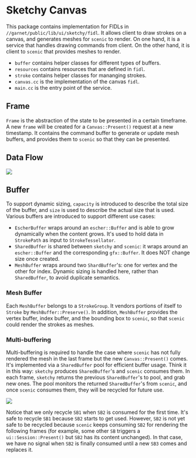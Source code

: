 # Sketchy Canvas

This package contains implementation for FIDLs in `//garnet/public/lib/ui/sketchy/fidl`. It allows client to draw strokes on a canvas, and generates meshes for `scenic` to render. On one hand, it is a service that handles drawing commands from client. On the other hand, it is client to `scenic` that provides meshes to render.

* `buffer` contains helper classes for different types of buffers.
* `resources` contains resources that are defined in `fidl`.
* `stroke` contains helper classes for mananging strokes.
* `canvas.cc` is the implementation of the canvas `fidl`.
* `main.cc` is the entry point of the service.

## Frame

`Frame` is the abstraction of the state to be presented in a certain timeframe. A new `frame` will be created for a `Canvas::Present()` request at a new timestamp. It contains the command buffer to generate or update mesh buffers, and provides them to `scenic` so that they can be presented.

## Data Flow

![](docs/data-flow.png)

## Buffer

To support dynamic sizing, `capacity` is introduced to describe the total size of the buffer, and `size` is used to describe the actual size that is used. Various buffers are introduced to support different use cases:

* `EscherBuffer` wraps around an `escher::Buffer` and is able to grow dynamically when the content grows. It's used to hold data in `StrokePath` as input to `StrokeTessellator`.
* `SharedBuffer` is shared between `sketchy` and `scenic`: it wraps around an `escher::Buffer` and the corresponding `gfx::Buffer`. It does NOT change size once created.
* `MeshBuffer` wraps around two `ShardBuffer`'s: one for vertex and the other for index. Dynamic sizing is handled here, rather than `SharedBuffer`, to avoid duplicate semantics.

### Mesh Buffer

Each `MeshBuffer` belongs to a `StrokeGroup`. It vendors portions of itself to `Stroke` by `MeshBuffer::Preserve()`. In addition, `MeshBuffer` provides the vertex buffer, index buffer, and the bounding box to `scenic`, so that `scenic` could render the strokes as meshes.

### Multi-buffering

Multi-buffering is required to handle the case where `scenic` has not fully rendered the mesh in the last frame but the new `Canvas::Present()` comes. It's implemented via a `SharedBuffer` pool for efficient buffer usage. Think it in this way: `sketchy` produces `SharedBuffer`'s and `scenic` consumes them. In each frame, `sketchy` returns the previous `SharedBuffer`'s to pool, and grab new ones. The pool monitors the returned `SharedBuffer`'s from `scenic`, and once `scenic` consumes them, they will be recycled for future use.

![](docs/multi-buffering.png)

Notice that we only recycle `SB1` when `SB2` is consumed for the first time. It's safe to recycle `SB1` because `SB2` starts to get used. However, `SB2` is not yet safe to be recycled because `scenic` keeps consuming `SB2` for rendering the following frames (for example, some other `SB` triggers a `ui::Session::Present()` but `SB2` has its content unchanged). In that case, we have no signal when `SB2` is finally consumed until a new `SB3` comes and replaces it.
